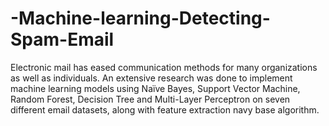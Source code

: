 # -Machine-learning-Detecting-Spam-Email
Electronic mail has eased communication methods for many organizations as well as individuals.  An extensive research was done to implement machine learning models using Naïve Bayes, Support Vector Machine, Random Forest, Decision Tree and Multi-Layer Perceptron on seven different email datasets, along with feature extraction navy base algorithm.
